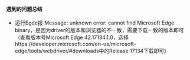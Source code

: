 #### 遇到的问题总结

- 运行Egde报 Message: unknown error: cannot find Microsoft Edge binary，是因为driver的版本和浏览器的不一致，需要下载一致的版本即可（查看版本号Microsoft Edge 42.17134.1.0，选择https://developer.microsoft.com/en-us/microsoft-edge/tools/webdriver/#downloads中的Release 17134下载即可）
